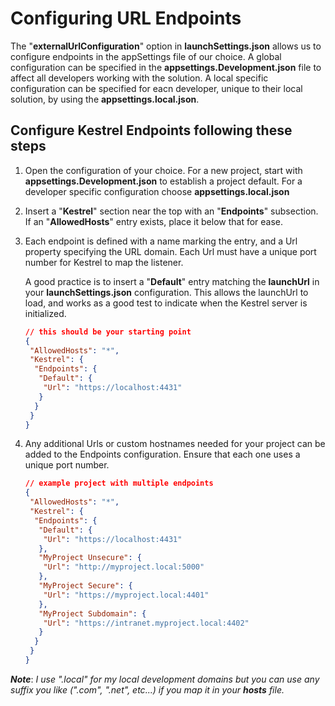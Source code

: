 # Configuring URL Endpoints

The "**externalUrlConfiguration**" option in **launchSettings.json** allows us to configure endpoints in the appSettings file of our choice. A global configuration can be specified in the **appsettings.Development.json** file to affect all developers working with the solution. A local specific configuration can be specified for eacn developer, unique to their local solution, by using the **appsettings.local.json**.

## Configure Kestrel Endpoints following these steps

1. Open the configuration of your choice. For a new project, start with **appsettings.Development.json** to establish a project default. For a developer specific configuration choose **appsettings.local.json**

2. Insert a "**Kestrel**" section near the top with an "**Endpoints**" subsection. If an "**AllowedHosts**" entry exists, place it below that for ease.

3. Each endpoint is defined with a name marking the entry, and a Url property specifying the URL domain. Each Url must have a unique port number for Kestrel to map the listener.

    A good practice is to insert a "**Default**" entry matching the **launchUrl** in your **launchSettings.json** configuration. This allows the launchUrl to load, and works as a good test to indicate when the Kestrel server is initialized.

    ```json
    // this should be your starting point
    {
     "AllowedHosts": "*",
     "Kestrel": {
      "Endpoints": {
       "Default": {
        "Url": "https://localhost:4431"
       }
      }
     }
    }
    ```

4. Any additional Urls or custom hostnames needed for your project can be added to the Endpoints configuration. Ensure that each one uses a unique port number.

    ```json
    // example project with multiple endpoints
    {
     "AllowedHosts": "*",
     "Kestrel": {
      "Endpoints": {
       "Default": {
        "Url": "https://localhost:4431"
       },
       "MyProject Unsecure": {
        "Url": "http://myproject.local:5000"
       },
       "MyProject Secure": {
        "Url": "https://myproject.local:4401"
       },
       "MyProject Subdomain": {
        "Url": "https://intranet.myproject.local:4402"
       }
      }
     }
    }
    ```

**_Note_**: _I use ".local" for my local development domains but you can use any suffix you like (".com", ".net", etc...) if you map it in your **hosts** file._
